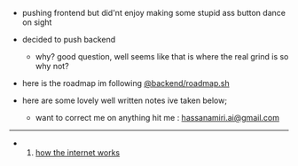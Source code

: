 - pushing frontend but did'nt enjoy making some stupid ass button dance on sight

- decided to push backend

  - why? good question, well seems like that is where the real grind is so why not?

- here is the roadmap im following [@backend/roadmap.sh](https://roadmap.sh/backend)
- here are some lovely well written notes ive taken below;
  - want to correct me on anything hit me : hassanamiri.ai@gmail.com

---

- 1. [how the internet works](/note/INTERNET.md)
